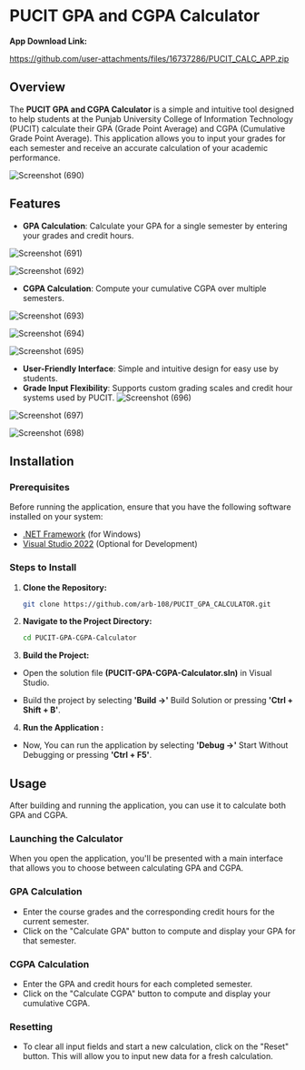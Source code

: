 # PUCIT GPA and CGPA Calculator

 **App Download Link:**

   https://github.com/user-attachments/files/16737286/PUCIT_CALC_APP.zip

## Overview

The **PUCIT GPA and CGPA Calculator** is a simple and intuitive tool designed to help students at the Punjab University College of Information Technology (PUCIT) calculate their GPA (Grade Point Average) and CGPA (Cumulative Grade Point Average). This application allows you to input your grades for each semester and receive an accurate calculation of your academic performance.

![Screenshot (690)](https://github.com/user-attachments/assets/aeefd144-2414-4f92-9102-667b87d7ba0b)


## Features

- **GPA Calculation**: Calculate your GPA for a single semester by entering your grades and credit hours.

![Screenshot (691)](https://github.com/user-attachments/assets/baa5798f-db3a-4718-8301-a52185acc7e5)

![Screenshot (692)](https://github.com/user-attachments/assets/21beba13-dcd1-4efd-ae6a-2ab0e64cd27b)

- **CGPA Calculation**: Compute your cumulative CGPA over multiple semesters.

![Screenshot (693)](https://github.com/user-attachments/assets/7291ea5e-c013-44a6-aae6-a2a72b3513e2)

![Screenshot (694)](https://github.com/user-attachments/assets/f75b0269-18b2-487a-ac5f-01a5ff6c818c)

![Screenshot (695)](https://github.com/user-attachments/assets/9dc81c27-0780-4579-9e4c-24f25f88ec80)


- **User-Friendly Interface**: Simple and intuitive design for easy use by students.
- **Grade Input Flexibility**: Supports custom grading scales and credit hour systems used by PUCIT.
![Screenshot (696)](https://github.com/user-attachments/assets/4cb9b0e5-8948-4b67-96d8-c9ef5a43cdb6)

![Screenshot (697)](https://github.com/user-attachments/assets/5ae3834f-fc56-42fc-b48d-5f2199a61edf)

![Screenshot (698)](https://github.com/user-attachments/assets/419cdb9d-ee63-4a3f-bee5-88cfe7e03d32)


## Installation

### Prerequisites

Before running the application, ensure that you have the following software installed on your system:

- [.NET Framework](https://dotnet.microsoft.com/download) (for Windows)
- [Visual Studio 2022](https://visualstudio.microsoft.com/vs/) (Optional for Development)

### Steps to Install

1. **Clone the Repository:**

   ```bash
   git clone https://github.com/arb-108/PUCIT_GPA_CALCULATOR.git

2. **Navigate to the Project Directory:**

   ```bash
   cd PUCIT-GPA-CGPA-Calculator

3. **Build the Project:**
 - Open the solution file **(PUCIT-GPA-CGPA-Calculator.sln)** in Visual Studio.

- Build the project by selecting **'Build ->'** Build Solution or pressing **'Ctrl + Shift + B'**.

4. **Run the Application :**
- Now, You can run the application by selecting **'Debug ->'** Start Without Debugging or pressing **'Ctrl + F5'**.


## Usage

After building and running the application, you can use it to calculate both GPA and CGPA.

### Launching the Calculator

When you open the application, you'll be presented with a main interface that allows you to choose between calculating GPA and CGPA.

### GPA Calculation

- Enter the course grades and the corresponding credit hours for the current semester.
- Click on the "Calculate GPA" button to compute and display your GPA for that semester.

### CGPA Calculation

- Enter the GPA and credit hours for each completed semester.
- Click on the "Calculate CGPA" button to compute and display your cumulative CGPA.

### Resetting

- To clear all input fields and start a new calculation, click on the "Reset" button. This will allow you to input new data for a fresh calculation.



